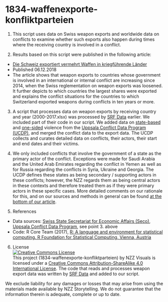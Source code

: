 # 1834-waffenexporte-konfliktparteien

1. This script uses data on Swiss weapon exports and worldwide data on conflicts to examine whether such exports also happen during times where the receiving country is involved in a conflict.

2. Results based on this script were published in the following article:
  * [Die Schweiz exportiert vermehrt Waffen in kriegführende Länder](https://www.nzz.ch/waffenexporte-schweiz-liefert-vermehrt-in-laender-mit-konflikten-ld.1422907)
  * Published 06.12.2018
  * The article shows that weapon exports to countries whose government is involved in an international or internal conflict are increasing since 2014, when the Swiss reglementation on weapon exports was loosened. It further depicts to which countries the largest shares were exported and explains the conflict situations for the countries to which Switzerland exported weapons during conflicts in ten years or more.

3. A script that processes data on weapon exports by receiving country and year (2000-2017.xlsx) was processed by [SRF Data](https://srfdata.github.io/2017-02-kriegsmaterial/#) earlier. We included part of their code in our script. We added data on [state-based](http://ucdp.uu.se/downloads/#d3) and [one-sided](http://ucdp.uu.se/downloads/#d6) violence from the [Uppsala Conflict Data Program (UCDP)](http://ucdp.uu.se/), and merged the conflict data to the export data. The UCDP collects and curates detailed data on conflicts, their actors, their start and end dates and their victims.

4. We only included conflicts that involve the government of a state as the primary actor of the conflict. Exceptions were made for Saudi Arabia and the United Arab Emirates regarding the conflict in Yemen as well as for Russia regarding the conflicts in Syria, Ukraine and Georgia. The UCDP defines these states as being secondary / supporting actors in these conflicts; however, the NZZ regards them as being central actors in these contexts and therefore treated them as if they were primary actors in these specific cases. More detailed comments on our rationale for this, and on our sources and methods in general can be found [at the bottom of our article](https://www.nzz.ch/ld.1422907#subtitle-die-methodik-im-detail).

5. References
  * Data sources: [Swiss State Secretariat for Economic Affairs (Seco)](https://www.seco.admin.ch/seco/de/home/Aussenwirtschaftspolitik_Wirtschaftliche_Zusammenarbeit/Wirtschaftsbeziehungen/exportkontrollen-und-sanktionen/ruestungskontrolle-und-ruestungskontrollpolitik--bwrp-/zahlen-und-statistiken0.html), [Uppsala Conflict Data Program](http://ucdp.uu.se/), see point 3. above
  * Code: R Core Team (2017), [R: A language and environment for statistical computing. R Foundation for Statistical Computing, Vienna, Austria](http://www.R-project.org)
  
6. License<br>
<a rel="license" href="http://creativecommons.org/licenses/by-sa/4.0/"><img alt="Creative Commons License" style="border-width:0" src="https://i.creativecommons.org/l/by-sa/4.0/88x31.png" /></a><br />This project (1834-waffenexporte-konfliktparteien) by NZZ Visuals is licensed under a <a rel="license" href="http://creativecommons.org/licenses/by-sa/4.0/">Creative Commons Attribution-ShareAlike 4.0 International License</a>. The code that reads and processes weapon export data was written by [SRF Data](https://github.com/srfdata/2017-02-kriegsmaterial) and added to our script. 


We exclude liability for any damages or losses that may arise from using the materials made available by NZZ Storytelling. We do not guarantee that the information therein is adequate, complete or up to date.
